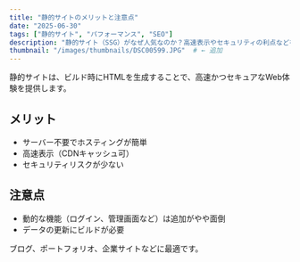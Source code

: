 ```yaml
---
title: "静的サイトのメリットと注意点"
date: "2025-06-30"
tags: ["静的サイト", "パフォーマンス", "SEO"]
description: "静的サイト（SSG）がなぜ人気なのか？高速表示やセキュリティの利点などを紹介します。"
thumbnail: "/images/thumbnails/DSC00599.JPG"  # ← 追加
---
```


静的サイトは、ビルド時にHTMLを生成することで、高速かつセキュアなWeb体験を提供します。

## メリット

- サーバー不要でホスティングが簡単
- 高速表示（CDNキャッシュ可）
- セキュリティリスクが少ない

## 注意点

- 動的な機能（ログイン、管理画面など）は追加がやや面倒
- データの更新にビルドが必要

ブログ、ポートフォリオ、企業サイトなどに最適です。
